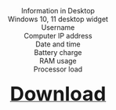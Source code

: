 <div align=center>Information in Desktop<br>
Windows 10, 11 desktop widget<br>
Username<br>
Computer IP address<br>
Date and time<br>
Battery charge<br>
RAM usage<br>
Processor load<br><br>
  <div align=center><a href="https://github.com/markovuser/Information-in-Desktop/releases/download/latest/Information.in.Desktop.setup.exe" target="_blank" title="FileList" class="underline-one" download=""><b id="download_button"><span style="font-display:auto;font-size: 40px;">Download</span></b></a>

